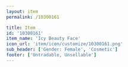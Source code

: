 ```yaml
---
layout: item
permalink: /10300161

title: Item
id: '10300161'
item_name: 'Icy Beauty Face'
icon_url: 'item/icon/customize/10300161.png'
sub_header: ['Gender: Female', 'Cosmetic']
footer: ['Untradable, Unsellable']
---
```

